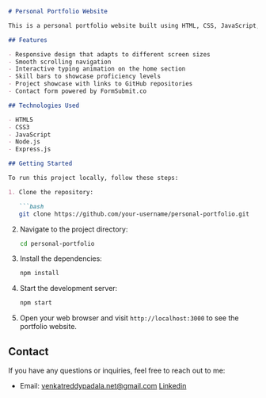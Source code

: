 ```markdown
# Personal Portfolio Website

This is a personal portfolio website built using HTML, CSS, JavaScript, and Node.js. The website showcases my skills, projects, and contact information in an interactive and visually appealing way.

## Features

- Responsive design that adapts to different screen sizes
- Smooth scrolling navigation
- Interactive typing animation on the home section
- Skill bars to showcase proficiency levels
- Project showcase with links to GitHub repositories
- Contact form powered by FormSubmit.co

## Technologies Used

- HTML5
- CSS3
- JavaScript
- Node.js
- Express.js

## Getting Started

To run this project locally, follow these steps:

1. Clone the repository:

   ```bash
   git clone https://github.com/your-username/personal-portfolio.git
   ```

2. Navigate to the project directory:

   ```bash
   cd personal-portfolio
   ```

3. Install the dependencies:

   ```bash
   npm install
   ```

4. Start the development server:

   ```bash
   npm start
   ```

5. Open your web browser and visit `http://localhost:3000` to see the portfolio website.

## Contact

If you have any questions or inquiries, feel free to reach out to me:

- Email: venkatreddypadala.net@gmail.com
<a href = "https://www.linkedin.com/in/venkat-reddy-padala-2477a227a">Linkedin</a>
```
